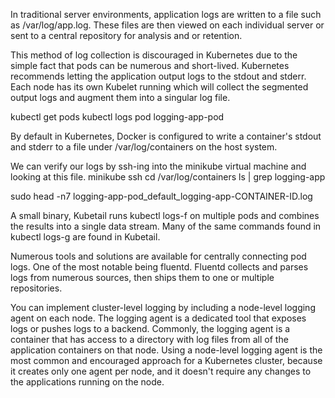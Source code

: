 In traditional server environments, application logs are written to a file such as /var/log/app.log. 
These files are then viewed on each individual server or sent to a central repository for analysis and or retention.

This method of log collection is discouraged in Kubernetes due to the simple fact that pods can be numerous and short-lived. 
Kubernetes recommends letting the application output logs to the stdout and stderr. 
Each node has its own Kubelet running which will collect the segmented output logs and augment them into a singular log file.

kubectl get pods
kubectl logs pod logging-app-pod

By default in Kubernetes, Docker is configured to write a container's stdout and stderr to a file under /var/log/containers on the host system. 

We can verify our logs by ssh-ing into the minikube virtual machine and looking at this file.
minikube ssh
cd /var/log/containers
ls | grep logging-app

sudo head -n7 logging-app-pod_default_logging-app-CONTAINER-ID.log

A small binary, Kubetail runs kubectl logs-f on multiple pods and combines the results into a single data stream. Many of the same commands found in kubectl logs-g are found in Kubetail.

Numerous tools and solutions are available for centrally connecting pod logs. One of the most notable being fluentd. Fluentd collects and parses logs from numerous sources, then ships them to one or multiple repositories. 

You can implement cluster-level logging by including a node-level logging agent on each node. The logging agent is a dedicated tool that exposes logs or pushes logs to a backend. Commonly, the logging agent is a container that has access to a directory with log files from all of the application containers on that node.
Using a node-level logging agent is the most common and encouraged approach for a Kubernetes cluster, because it creates only one agent per node, and it doesn't require any changes to the applications running on the node. 
